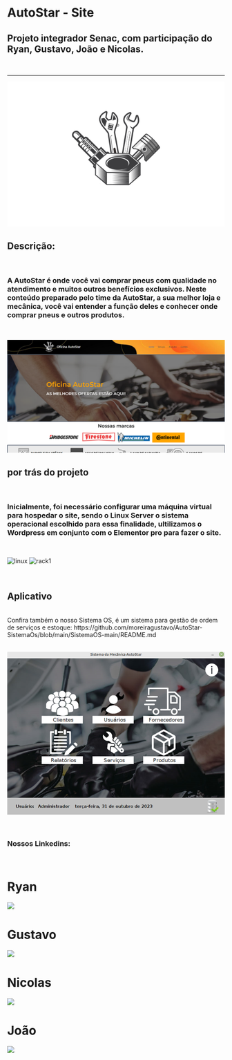 #  AutoStar - Site
## Projeto integrador Senac, com participação do Ryan, Gustavo, João e Nicolas.
<br>
<hr>

![icone](logo.png)

## Descrição: 
<br>

<h3>A AutoStar é onde você vai comprar pneus com qualidade no atendimento e muitos outros benefícios exclusivos. Neste conteúdo preparado pelo time da AutoStar, a sua melhor loja e mecânica, você vai entender a função deles e conhecer onde comprar pneus e outros produtos.</h3>

<br>

![print 1](site.png)

## por trás do projeto
<br>

<H3> Inicialmente, foi necessário configurar uma máquina virtual para hospedar o site, sendo o Linux Server o sistema operacional escolhido para essa finalidade, ultilizamos o Wordpress em conjunto com o Elementor pro para fazer o site. </H3>
<br>

![linux](linux.png) ![rack1](rack1.png)

<br>

## Aplicativo
<br>
Confira também o nosso Sistema OS, é um sistema para gestão de ordem de serviços e estoque: 
https://github.com/moreiragustavo/AutoStar-SistemaOs/blob/main/SistemaOS-main/README.md
<br>

<br>

![sistemaos](principal.png)

<br>

### Nossos Linkedins: 

<br>

<h1> Ryan </h1>
<a href="https://www.linkedin.com/in/ryan-souto-175a0a270/" target="_blank"><img src="https://img.shields.io/badge/-LinkedIn-%230077B5?style=for-the-badge&logo=linkedin&logoColor=white" target="_blank"></a> 

<br>

<h1> Gustavo </h1>
<a href="https://www.linkedin.com/in/gustavo-cavalcante-085412299/" target="_blank"><img src="https://img.shields.io/badge/-LinkedIn-%230077B5?style=for-the-badge&logo=linkedin&logoColor=white" target="_blank"></a> 

<br>

<h1> Nicolas </h1>
<a href="https://www.linkedin.com/in/nicolas-martins-132779200/" target="_blank"><img src="https://img.shields.io/badge/-LinkedIn-%230077B5?style=for-the-badge&logo=linkedin&logoColor=white" target="_blank"></a> 

<br>

<h1> João </h1>
<a href="https://www.linkedin.com/in/jo%C3%A3o-barbosa-37b847299?trk=contact-info" target="_blank"><img src="https://img.shields.io/badge/-LinkedIn-%230077B5?style=for-the-badge&logo=linkedin&logoColor=white" target="_blank"></a> 
